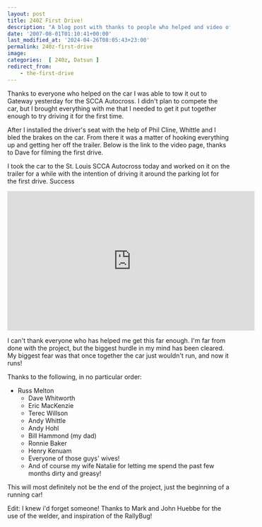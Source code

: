 ```yaml
---
layout: post
title: 240Z First Drive!
description: "A blog post with thanks to people who helped and video of the 240z driving, I couldn't have done it without the support of my friends!"
date: '2007-08-01T01:10:41+00:00'
last_modified_at: '2024-04-26T08:05:43+23:00'
permalink: 240z-first-drive
image: 
categories:  [ 240z, Datsun ]
redirect_from:
    - the-first-drive
---
```

Thanks to everyone who helped on the car I was able to tow it out to Gateway yesterday for the SCCA Autocross. I didn't plan to compete the car, but I brought everything with me that I needed to get it put together enough to try driving it for the first time.

After I installed the driver's seat with the help of Phil Cline, Whittle and I bled the brakes on the car. From there it was a matter of hooking everything up and getting her off the trailer. Below is the link to the video page, thanks to Dave for filming the first drive.

I took the car to the St. Louis SCCA Autocross today and worked on it on the trailer for a while with the intention of driving it around the parking lot for the first drive. Success

<iframe width="560" height="315" src="https://www.youtube.com/embed/n2PkfumfCNk?si=MjgAHb8y8FVgNILH" title="YouTube video player" frameborder="0" allow="accelerometer; autoplay; clipboard-write; encrypted-media; gyroscope; picture-in-picture; web-share" referrerpolicy="strict-origin-when-cross-origin" allowfullscreen></iframe>

I can't thank everyone who has helped me get this far enough. I'm far from done with the project, but the biggest hurdle in my mind has been cleared. My biggest fear was that once together the car just wouldn't run, and now it runs!

Thanks to the following, in no particular order:
- Russ Melton
  - Dave Whitworth
  - Eric MacKenzie
  - Terec Willson
  - Andy Whittle
  - Andy Hohl
  - Bill Hammond (my dad)
  - Ronnie Baker
  - Henry Kenuam
  - Everyone of those guys' wives!
  - And of course my wife Natalie for letting me spend the past few months dirty and greasy!

This will most definitely not be the end of the project, just the beginning of a running car!

Edit: I knew i'd forget someone! Thanks to Mark and John Huebbe for the use of the welder, and inspiration of the RallyBug!


